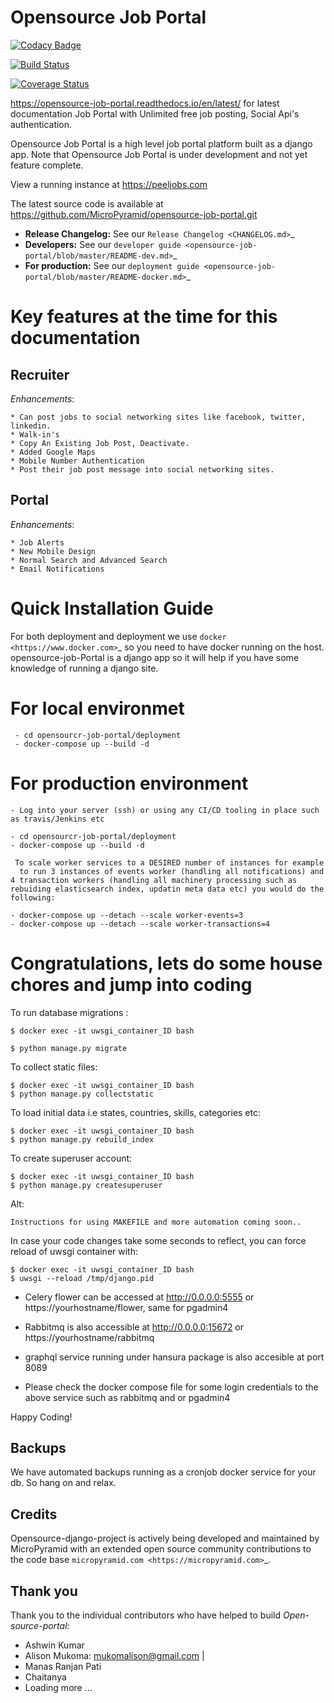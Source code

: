
Opensource Job Portal
=====================

[![Codacy Badge](https://api.codacy.com/project/badge/Grade/105a3bf03bec4cfbac70d7c30e574bea)](https://www.codacy.com/manual/ashwin/opensource-job-portal?utm_source=github.com&amp;utm_medium=referral&amp;utm_content=MicroPyramid/opensource-job-portal&amp;utm_campaign=Badge_Grade)

[![Build Status](https://travis-ci.org/MicroPyramid/opensource-job-portal.svg?branch=master)](https://travis-ci.org/MicroPyramid/opensource-job-portal)

[![Coverage Status](https://coveralls.io/repos/github/MicroPyramid/opensource-job-portal/badge.svg?branch=master)](https://coveralls.io/github/MicroPyramid/opensource-job-portal?branch=master)

https://opensource-job-portal.readthedocs.io/en/latest/ for latest documentation
Job Portal with Unlimited free job posting, Social Api's authentication.


Opensource Job Portal is a high level job portal platform built as a django app. Note that Opensource Job Portal is under development and not yet feature complete.

View a running instance at https://peeljobs.com

The latest source code is available at https://github.com/MicroPyramid/opensource-job-portal.git

* **Release Changelog:** See our `Release Changelog <CHANGELOG.md>`_
* **Developers:** See our `developer guide <opensource-job-portal/blob/master/README-dev.md>`_
* **For production:** See our `deployment guide <opensource-job-portal/blob/master/README-docker.md>`_


Key features at the time for this documentation
===============================================

Recruiter
----------

*Enhancements*:

    * Can post jobs to social networking sites like facebook, twitter, linkedin.
    * Walk-in's
    * Copy An Existing Job Post, Deactivate.
    * Added Google Maps
    * Mobile Number Authentication
    * Post their job post message into social networking sites.

Portal
-------

*Enhancements*:

    * Job Alerts
    * New Mobile Design
    * Normal Search and Advanced Search
    * Email Notifications


Quick Installation Guide
========================
For both deployment and deployment we use `docker <https://www.docker.com>`_ so you need to have docker
running on the host. opensource-job-Portal is a django app so it will help if you have
some knowledge of running a django site.

For local environmet
====================

     - cd opensourcr-job-portal/deployment
     - docker-compose up --build -d

For production environment
==========================

    - Log into your server (ssh) or using any CI/CD tooling in place such as travis/Jenkins etc

    - cd opensourcr-job-portal/deployment
    - docker-compose up --build -d

     To scale worker services to a DESIRED number of instances for example
      to run 3 instances of events worker (handling all notifications) and 4 transaction workers (handling all machinery processing such as rebuiding elasticsearch index, updatin meta data etc) you would do the following:

    - docker-compose up --detach --scale worker-events=3
    - docker-compose up --detach --scale worker-transactions=4

Congratulations, lets do some house chores and jump into coding
===============================================================

To run database migrations :

    $ docker exec -it uwsgi_container_ID bash

    $ python manage.py migrate

To collect static files:

    $ docker exec -it uwsgi_container_ID bash
    $ python manage.py collectstatic

To load initial data i.e states, countries, skills, categories etc:

    $ docker exec -it uwsgi_container_ID bash
    $ python manage.py rebuild_index

To create superuser account:


    $ docker exec -it uwsgi_container_ID bash
    $ python manage.py createsuperuser

Alt:

    Instructions for using MAKEFILE and more automation coming soon..


In case your code changes take some seconds to reflect, you can force reload of uwsgi container with:


    $ docker exec -it uwsgi_container_ID bash
    $ uwsgi --reload /tmp/django.pid

- Celery flower can be accessed at http://0.0.0.0:5555 or https://yourhostname/flower,
same for pgadmin4
- Rabbitmq is also accessible at http://0.0.0.0:15672 or https://yourhostname/rabbitmq
- graphql service running under hansura package is also accesible at port 8089

- Please check the docker compose file for some login credentials to the
 above service such as rabbitmq and or pgadmin4

Happy Coding!


Backups
-------

We have automated backups running as a cronjob docker service for your db.
So hang on and relax.

Credits
-------

Opensource-django-project is actively being developed and maintained by MicroPyramid with an extended open source community contributions to the code base `micropyramid.com <https://micropyramid.com>`_.


Thank you
---------

Thank you to the individual contributors who have helped to build *Open-source-portal*:

* Ashwin Kumar
* Alison Mukoma: mukomalison@gmail.com | <sonlinux>
* Manas Ranjan Pati
* Chaitanya
* Loading more ...
